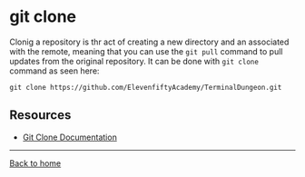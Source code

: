 # git clone
Clonig a repository is thr act of creating a new directory and an associated with the remote, meaning that you can use the `git pull` command to pull updates from the original repository.
It can be done with `git clone` command as seen here:
```
git clone https://github.com/ElevenfiftyAcademy/TerminalDungeon.git
```
## Resources
- [Git Clone Documentation](https://git-scm.com/docs/git-clone)
---
[Back to home](../README.md)
